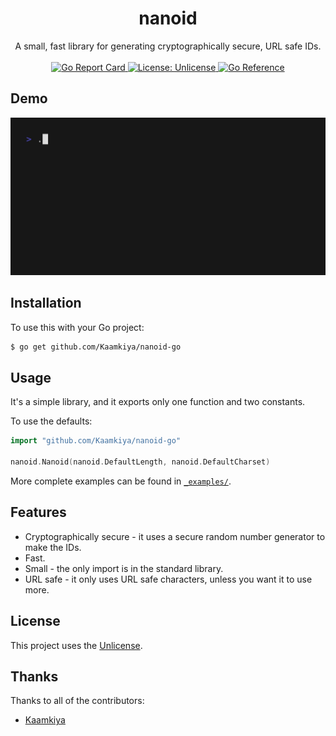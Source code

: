 <h1 align="center">nanoid</h1>

<p align="center">
A small, fast library for generating cryptographically secure, URL safe IDs.
<br/>
<br/>
<a href="https://goreportcard.com/github.com/Kaamkiya/nanoid-go">
    <img src="https://goreportcard.com/badge/github.com/Kaamkiya/nanoid-go" alt="Go Report Card">
</a>

<a href="./LICENSE">
    <img src="https://img.shields.io/badge/License-Unlicense-blue.svg" alt="License: Unlicense">
</a>

<a href="https://pkg.go.dev/github.com/Kaamkiya/nanoid-go">
    <img src="https://pkg.go.dev/badge/github.com/Kaamkiya/nanoid-go.svg" alt="Go Reference">
</a>
</p>

## Demo

![An example of a CLI that uses nanoid-go](cli.gif)

## Installation

To use this with your Go project:

```bash
$ go get github.com/Kaamkiya/nanoid-go
```

## Usage

It's a simple library, and it exports only one function and two constants.

To use the defaults:

```go
import "github.com/Kaamkiya/nanoid-go"

nanoid.Nanoid(nanoid.DefaultLength, nanoid.DefaultCharset)
```

More complete examples can be found in [`_examples/`](_examples).

## Features

* Cryptographically secure - it uses a secure random number generator to make
  the IDs.
* Fast.
* Small - the only import is in the standard library.
* URL safe - it only uses URL safe characters, unless you want it to use more.

## License

This project uses the [Unlicense](LICENSE).

## Thanks

Thanks to all of the contributors:

* [Kaamkiya](https://github.com/Kaamkiya)


